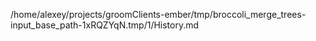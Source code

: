/home/alexey/projects/groomClients-ember/tmp/broccoli_merge_trees-input_base_path-1xRQZYqN.tmp/1/History.md